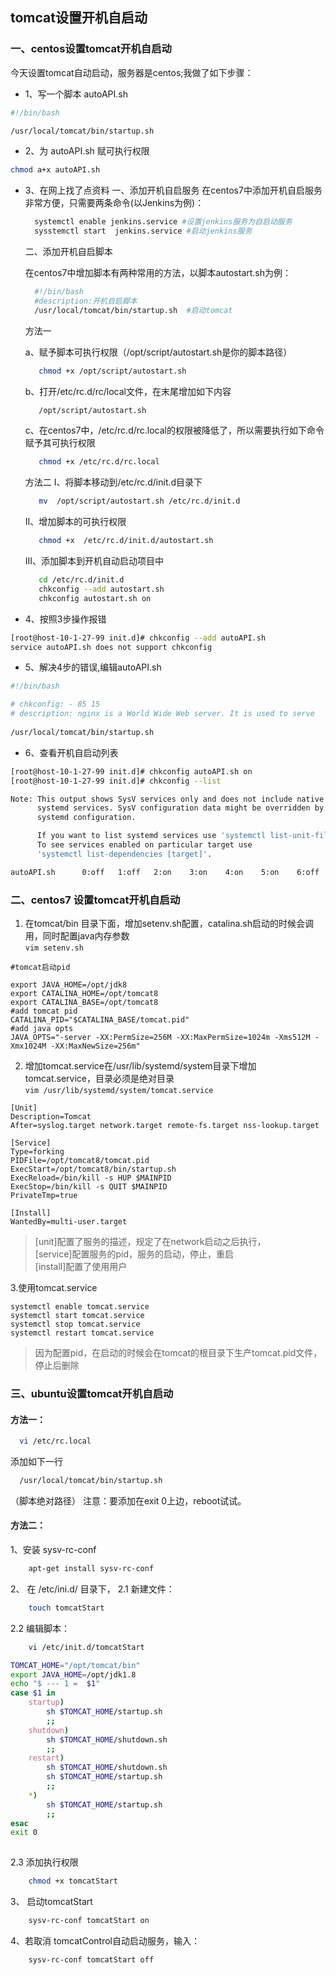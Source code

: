 ## tomcat设置开机自启动

### 一、centos设置tomcat开机自启动
 今天设置tomcat自动启动，服务器是centos;我做了如下步骤：
 
 * 1、写一个脚本 autoAPI.sh
```bash
#!/bin/bash

/usr/local/tomcat/bin/startup.sh

```

 * 2、为 autoAPI.sh 赋可执行权限
```bash
chmod a+x autoAPI.sh
```

 * 3、在网上找了点资料
   一、添加开机自启服务
   在centos7中添加开机自启服务非常方便，只需要两条命令(以Jenkins为例)：
   ```sh
     systemctl enable jenkins.service #设置jenkins服务为自启动服务
     sysstemctl start  jenkins.service #启动jenkins服务
   ```
   二、添加开机自启脚本

   在centos7中增加脚本有两种常用的方法，以脚本autostart.sh为例：
   ```sh	
     #!/bin/bash
     #description:开机自启脚本
     /usr/local/tomcat/bin/startup.sh  #启动tomcat
   ```
   方法一

   a、赋予脚本可执行权限（/opt/script/autostart.sh是你的脚本路径）
   ```bash	
      chmod +x /opt/script/autostart.sh
   ```
   b、打开/etc/rc.d/rc/local文件，在末尾增加如下内容
   ```bash
      /opt/script/autostart.sh
   ```
   c、在centos7中，/etc/rc.d/rc.local的权限被降低了，所以需要执行如下命令赋予其可执行权限
   ```bash
      chmod +x /etc/rc.d/rc.local
   ```
   方法二
   I、将脚本移动到/etc/rc.d/init.d目录下
   ```bash
      mv  /opt/script/autostart.sh /etc/rc.d/init.d
   ```
   II、增加脚本的可执行权限
   ```bash	
      chmod +x  /etc/rc.d/init.d/autostart.sh
   ```
   III、添加脚本到开机自动启动项目中
   ```bash	
      cd /etc/rc.d/init.d
      chkconfig --add autostart.sh
      chkconfig autostart.sh on
   ```
  * 4、按照3步操作报错
  ```bash
[root@host-10-1-27-99 init.d]# chkconfig --add autoAPI.sh 
service autoAPI.sh does not support chkconfig
  ```
   * 5、解决4步的错误,编辑autoAPI.sh
```bash
#!/bin/bash

# chkconfig: - 85 15
# description: nginx is a World Wide Web server. It is used to serve
   
/usr/local/tomcat/bin/startup.sh
```
 * 6、查看开机自启动列表
```bash
[root@host-10-1-27-99 init.d]# chkconfig autoAPI.sh on
[root@host-10-1-27-99 init.d]# chkconfig --list

Note: This output shows SysV services only and does not include native
      systemd services. SysV configuration data might be overridden by native
      systemd configuration.

      If you want to list systemd services use 'systemctl list-unit-files'.
      To see services enabled on particular target use
      'systemctl list-dependencies [target]'.

autoAPI.sh     	0:off	1:off	2:on	3:on	4:on	5:on	6:off

```
### 二、centos7 设置tomcat开机自启动

1. 在tomcat/bin 目录下面，增加setenv.sh配置，catalina.sh启动的时候会调用，同时配置java内存参数  
`vim setenv.sh`
```
#tomcat启动pid

export JAVA_HOME=/opt/jdk8
export CATALINA_HOME=/opt/tomcat8
export CATALINA_BASE=/opt/tomcat8
#add tomcat pid
CATALINA_PID="$CATALINA_BASE/tomcat.pid"
#add java opts
JAVA_OPTS="-server -XX:PermSize=256M -XX:MaxPermSize=1024m -Xms512M -Xmx1024M -XX:MaxNewSize=256m"
```

2. 增加tomcat.service在/usr/lib/systemd/system目录下增加tomcat.service，目录必须是绝对目录  
`vim /usr/lib/systemd/system/tomcat.service`
```
[Unit]
Description=Tomcat
After=syslog.target network.target remote-fs.target nss-lookup.target

[Service]
Type=forking
PIDFile=/opt/tomcat8/tomcat.pid
ExecStart=/opt/tomcat8/bin/startup.sh
ExecReload=/bin/kill -s HUP $MAINPID
ExecStop=/bin/kill -s QUIT $MAINPID
PrivateTmp=true

[Install]
WantedBy=multi-user.target
```
> [unit]配置了服务的描述，规定了在network启动之后执行，  
> [service]配置服务的pid，服务的启动，停止，重启  
> [install]配置了使用用户  

3.使用tomcat.service
```
systemctl enable tomcat.service
systemctl start tomcat.service
systemctl stop tomcat.service
systemctl restart tomcat.service
```
> 因为配置pid，在启动的时候会在tomcat的根目录下生产tomcat.pid文件，停止后删除

### 三、ubuntu设置tomcat开机自启动

#### 方法一：
```bash
  vi /etc/rc.local  
```
添加如下一行
```bash
  /usr/local/tomcat/bin/startup.sh  
```
（脚本绝对路径）
注意：要添加在exit 0上边，reboot试试。

#### 方法二：

1、安装 sysv-rc-conf
```bash
    apt-get install sysv-rc-conf  
```

2、 在 /etc/ini.d/ 目录下，
2.1 新建文件：
```bash
    touch tomcatStart  
```

2.2 编辑脚本：
```bash
    vi /etc/init.d/tomcatStart  
```
```bash
TOMCAT_HOME="/opt/tomcat/bin"    
export JAVA_HOME=/opt/jdk1.8    
echo "$ --- 1 =  $1"    
case $1 in    
    startup)    
        sh $TOMCAT_HOME/startup.sh    
        ;;    
    shutdown)    
        sh $TOMCAT_HOME/shutdown.sh    
        ;;    
    restart)    
        sh $TOMCAT_HOME/shutdown.sh    
        sh $TOMCAT_HOME/startup.sh    
        ;;    
    *)    
        sh $TOMCAT_HOME/startup.sh    
        ;;    
esac    
exit 0
   
```

2.3 添加执行权限
```bash
    chmod +x tomcatStart  
```

3、 启动tomcatStart
```bash
    sysv-rc-conf tomcatStart on  
```

4、若取消 tomcatControl自动启动服务，输入：
```bash
    sysv-rc-conf tomcatStart off  
```
